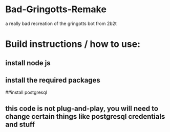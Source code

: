 # Bad-Gringotts-Remake
a really bad recreation of the gringotts bot from 2b2t


# Build instructions / how to use:
## install node js
## install the required packages
##install postgresql
## this code is not plug-and-play, you will need to change certain things like postgresql credentials and stuff

